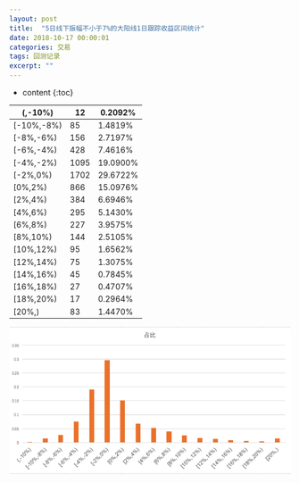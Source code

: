 ```yaml
---
layout: post
title:  "5日线下振幅不小于7%的大阳线1日跟踪收益区间统计"
date: 2018-10-17 00:00:01
categories: 交易
tags: 回测记录
excerpt: ""
---
```


* content
{:toc}


| (,-10%)    | 12   | 0.2092%  |
| ---------- | ---- | -------- |
| [-10%,-8%) | 85   | 1.4819%  |
| [-8%,-6%)  | 156  | 2.7197%  |
| [-6%,-4%)  | 428  | 7.4616%  |
| [-4%,-2%)  | 1095 | 19.0900% |
| [-2%,0%)   | 1702 | 29.6722% |
| [0%,2%)    | 866  | 15.0976% |
| [2%,4%)    | 384  | 6.6946%  |
| [4%,6%)    | 295  | 5.1430%  |
| [6%,8%)    | 227  | 3.9575%  |
| [8%,10%)   | 144  | 2.5105%  |
| [10%,12%)  | 95   | 1.6562%  |
| [12%,14%)  | 75   | 1.3075%  |
| [14%,16%)  | 45   | 0.7845%  |
| [16%,18%)  | 27   | 0.4707%  |
| [18%,20%)  | 17   | 0.2964%  |
| [20%,)     | 83   | 1.4470%  |



![image](/images/invest/5rixianxiadayangxian.png)

























